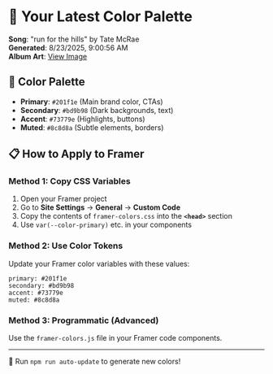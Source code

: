 # 🎨 Your Latest Color Palette

**Song**: "run for the hills" by Tate McRae  
**Generated**: 8/23/2025, 9:00:56 AM  
**Album Art**: [View Image](https://lastfm.freetls.fastly.net/i/u/300x300/d5c9a69fcda54143308997e32981c139.jpg)

## 🎨 Color Palette
- **Primary**: `#201f1e` (Main brand color, CTAs)
- **Secondary**: `#bd9b98` (Dark backgrounds, text)  
- **Accent**: `#73779e` (Highlights, buttons)
- **Muted**: `#8c8d8a` (Subtle elements, borders)

## 📋 How to Apply to Framer

### Method 1: Copy CSS Variables
1. Open your Framer project
2. Go to **Site Settings** → **General** → **Custom Code**
3. Copy the contents of `framer-colors.css` into the **`<head>`** section
4. Use `var(--color-primary)` etc. in your components

### Method 2: Use Color Tokens
Update your Framer color variables with these values:
```
primary: #201f1e
secondary: #bd9b98
accent: #73779e
muted: #8c8d8a
```

### Method 3: Programmatic (Advanced)
Use the `framer-colors.js` file in your Framer code components.

---
🔄 Run `npm run auto-update` to generate new colors!